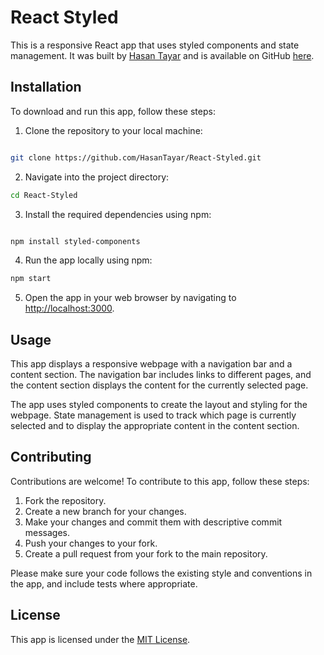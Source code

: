 # React Styled

This is a responsive React app that uses styled components and state management. It was built by [Hasan Tayar](https://github.com/HasanTayar) and is available on GitHub [here](https://github.com/HasanTayar/React-Styled).

## Installation

To download and run this app, follow these steps:

1. Clone the repository to your local machine:

```bash

git clone https://github.com/HasanTayar/React-Styled.git
```

2. Navigate into the project directory:
```bash
cd React-Styled
```

3. Install the required dependencies using npm:

```bash

npm install styled-components

```

4. Run the app locally using npm:

```bash
npm start
```

5. Open the app in your web browser by navigating to [http://localhost:3000](http://localhost:3000).

## Usage

This app displays a responsive webpage with a navigation bar and a content section. The navigation bar includes links to different pages, and the content section displays the content for the currently selected page.

The app uses styled components to create the layout and styling for the webpage. State management is used to track which page is currently selected and to display the appropriate content in the content section.

## Contributing

Contributions are welcome! To contribute to this app, follow these steps:

1. Fork the repository.
2. Create a new branch for your changes.
3. Make your changes and commit them with descriptive commit messages.
4. Push your changes to your fork.
5. Create a pull request from your fork to the main repository.

Please make sure your code follows the existing style and conventions in the app, and include tests where appropriate.

## License

This app is licensed under the [MIT License](https://github.com/HasanTayar/React-Styled/blob/master/LICENSE).

